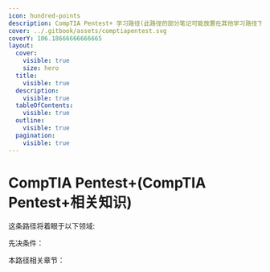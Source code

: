 ```yaml
---
icon: hundred-points
description: CompTIA Pentest+ 学习路径(此路径的部分笔记可能放置在其他学习路径下)
cover: ../.gitbook/assets/comptiapentest.svg
coverY: 106.18666666666665
layout:
  cover:
    visible: true
    size: hero
  title:
    visible: true
  description:
    visible: true
  tableOfContents:
    visible: true
  outline:
    visible: true
  pagination:
    visible: true
---
```


# CompTIA Pentest+(CompTIA Pentest+相关知识)

这条路径将着眼于以下领域:



先决条件：



本路径相关章节：
